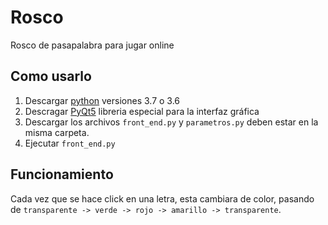 # Rosco
 Rosco de pasapalabra para jugar online
## Como usarlo
1. Descargar [python](https://www.python.org/downloads/) versiones 3.7 o 3.6
2. Descragar [PyQt5](https://pypi.org/project/PyQt5/) libreria especial para la interfaz gráfica
3. Descargar los archivos  ``front_end.py``  y ``parametros.py`` deben estar en la misma carpeta. 
4. Ejecutar ``front_end.py``

## Funcionamiento
Cada vez que se hace click en una letra, esta cambiara de color, pasando de 
``transparente -> verde -> rojo -> amarillo -> transparente``. 